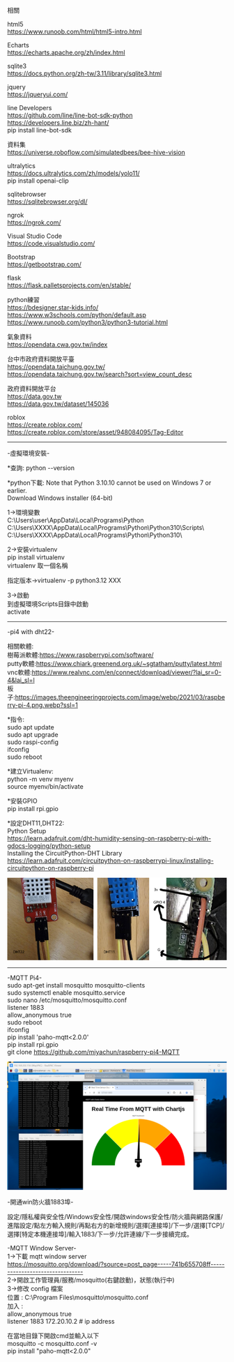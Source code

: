  相關  

html5  
https://www.runoob.com/html/html5-intro.html  

Echarts  
https://echarts.apache.org/zh/index.html  

sqlite3  
https://docs.python.org/zh-tw/3.11/library/sqlite3.html  

jquery  
https://jqueryui.com/  

line Developers  
https://github.com/line/line-bot-sdk-python  
https://developers.line.biz/zh-hant/  
pip install line-bot-sdk  

資料集  
https://universe.roboflow.com/simulatedbees/bee-hive-vision  
  
ultralytics  
https://docs.ultralytics.com/zh/models/yolo11/  
pip install openai-clip   

sqlitebrowser  
https://sqlitebrowser.org/dl/    

ngrok  
https://ngrok.com/  

Visual Studio Code  
https://code.visualstudio.com/  

Bootstrap  
https://getbootstrap.com/  
  
flask  
https://flask.palletsprojects.com/en/stable/  
  
python練習  
https://bdesigner.star-kids.info/  
https://www.w3schools.com/python/default.asp  
https://www.runoob.com/python3/python3-tutorial.html  

  
氣象資料  
https://opendata.cwa.gov.tw/index  

台中市政府資料開放平臺  
https://opendata.taichung.gov.tw/   
https://opendata.taichung.gov.tw/search?sort=view_count_desc   

政府資料開放平台  
https://data.gov.tw  
https://data.gov.tw/dataset/145036  
  
roblox  
https://create.roblox.com/  
https://create.roblox.com/store/asset/948084095/Tag-Editor 
  
------------------------------------------------------------------------------  

-虛擬環境安裝-  
  
*查詢: python --version  
  
*python下載: Note that Python 3.10.10 cannot be used on Windows 7 or earlier.  
Download Windows installer (64-bit)  
  
1->環境變數  
C:\Users\user\AppData\Local\Programs\Python  
C:\Users\XXXX\AppData\Local\Programs\Python\Python310\Scripts\  
C:\Users\XXXX\AppData\Local\Programs\Python\Python310\  
  
2->安裝virtualenv  
pip install virtualenv  
virtualenv 取一個名稱  

指定版本->virtualenv -p python3.12 XXX  
  
3->啟動  
到虛擬環境Scripts目錄中啟動  
activate  

------------------------------------------------------------------------------  
-pi4 with dht22-  

相關軟體:    
樹莓派軟體:https://www.raspberrypi.com/software/  
putty軟體:https://www.chiark.greenend.org.uk/~sgtatham/putty/latest.html  
vnc軟體:https://www.realvnc.com/en/connect/download/viewer/?lai_sr=0-4&lai_sl=l  
板子:https://images.theengineeringprojects.com/image/webp/2021/03/raspberry-pi-4.png.webp?ssl=1  
  
*指令:  
sudo apt update  
sudo apt upgrade  
sudo raspi-config  
ifconfig  
sudo reboot  

*建立Virtualenv:  
python -m venv myenv  
source myenv/bin/activate  
  
*安裝GPIO  
pip install rpi.gpio  
  
*設定DHT11,DHT22:  
Python Setup  
https://learn.adafruit.com/dht-humidity-sensing-on-raspberry-pi-with-gdocs-logging/python-setup  
Installing the CircuitPython-DHT Library  
https://learn.adafruit.com/circuitpython-on-raspberrypi-linux/installing-circuitpython-on-raspberry-pi  

![image](dht.jpg)  

------------------------------------------------------------------------------  

-MQTT Pi4-  
sudo apt-get install mosquitto mosquitto-clients  
sudo systemctl enable mosquitto.service  
sudo nano /etc/mosquitto/mosquitto.conf  
listener 1883  
allow_anonymous true  
sudo reboot  
ifconfig  
pip install 'paho-mqtt<2.0.0'  
pip install rpi.gpio  
git clone https://github.com/miyachun/raspberry-pi4-MQTT  


![image](mqtt.png)  

-開通win防火牆1883埠-  

設定/隱私權與安全性/Windows安全性/開啟windows安全性/防火牆與網路保護/進階設定/點左方輸入規則/再點右方的新增規則/選擇[連接埠]/下一步/選擇[TCP]/選擇[特定本機連接埠]/輸入1883/下一步/允許連線/下一步接續完成。  

-MQTT Window Server-  
1->下載 mqtt window server  
https://mosquitto.org/download/?source=post_page-----741b655708ff--------------------------------  
2->開啟工作管理員/服務/mosquitto(右鍵啟動)，狀態(執行中)  
3->修改 config 檔案  
位置 : C:\Program Files\mosquitto\mosquitto.conf  
加入 :  
allow_anonymous true  
listener 1883 172.20.10.2 # ip address  
  
在當地目錄下開啟cmd並輸入以下  
mosquitto -c mosquitto.conf -v    
pip install "paho-mqtt<2.0.0"  


  

